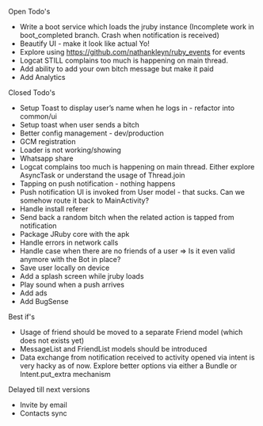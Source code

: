 Open Todo's
* Write a boot service which loads the jruby instance  (Incomplete work in boot_completed branch. Crash when notification is received)
* Beautify UI - make it look like actual Yo!
* Explore using https://github.com/nathankleyn/ruby_events for events
* Logcat STILL complains too much is happening on main thread.
* Add ability to add your own bitch message but make it paid
* Add Analytics



Closed Todo's
* Setup Toast to display user’s name when he logs in - refactor into common/ui
* Setup toast when user sends a bitch
* Better config management - dev/production
* GCM registration
* Loader is not working/showing
* Whatsapp share
* Logcat complains too much is happening on main thread. Either explore AsyncTask or understand the usage of Thread.join
* Tapping on push notification - nothing happens
* Push notification UI is invoked from User model - that sucks. Can we somehow route it back to MainActivity?
* Handle install referer
* Send back a random bitch when the related action is tapped from notification
* Package JRuby core with the apk
* Handle errors in network calls
* Handle case when there are no friends of a user => Is it even valid anymore with the Bot in place?
* Save user locally on device
* Add a splash screen while jruby loads
* Play sound when a push arrives
* Add ads
* Add BugSense




Best if's
* Usage of friend should be moved to a separate Friend model (which does not exists yet)
* MessageList and FriendList models should be introduced
* Data exchange from notification received to activity opened via intent is very hacky as of now. Explore better options via either a Bundle or Intent.put_extra mechanism



Delayed till next versions
* Invite by email
* Contacts sync


